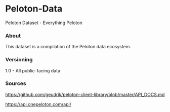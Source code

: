 # Peloton-Data
Peloton Dataset - Everything Peloton

### About
This dataset is a compilation of the Peloton data ecosystem.

### Versioning
1.0 - All public-facing data

### Sources
https://github.com/geudrik/peloton-client-library/blob/master/API_DOCS.md

https://api.onepeloton.com/api/